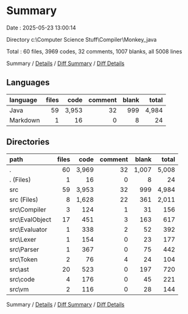 # Summary

Date : 2025-05-23 13:00:14

Directory c:\\Computer Science Stuff\\Compiler\\Monkey_java

Total : 60 files,  3969 codes, 32 comments, 1007 blanks, all 5008 lines

Summary / [Details](details.md) / [Diff Summary](diff.md) / [Diff Details](diff-details.md)

## Languages
| language | files | code | comment | blank | total |
| :--- | ---: | ---: | ---: | ---: | ---: |
| Java | 59 | 3,953 | 32 | 999 | 4,984 |
| Markdown | 1 | 16 | 0 | 8 | 24 |

## Directories
| path | files | code | comment | blank | total |
| :--- | ---: | ---: | ---: | ---: | ---: |
| . | 60 | 3,969 | 32 | 1,007 | 5,008 |
| . (Files) | 1 | 16 | 0 | 8 | 24 |
| src | 59 | 3,953 | 32 | 999 | 4,984 |
| src (Files) | 8 | 1,628 | 22 | 361 | 2,011 |
| src\\Compiler | 3 | 124 | 1 | 31 | 156 |
| src\\EvalObject | 17 | 451 | 3 | 163 | 617 |
| src\\Evaluator | 1 | 338 | 2 | 52 | 392 |
| src\\Lexer | 1 | 154 | 0 | 23 | 177 |
| src\\Parser | 1 | 367 | 0 | 75 | 442 |
| src\\Token | 2 | 76 | 4 | 24 | 104 |
| src\\ast | 20 | 523 | 0 | 197 | 720 |
| src\\code | 4 | 176 | 0 | 45 | 221 |
| src\\vm | 2 | 116 | 0 | 28 | 144 |

Summary / [Details](details.md) / [Diff Summary](diff.md) / [Diff Details](diff-details.md)